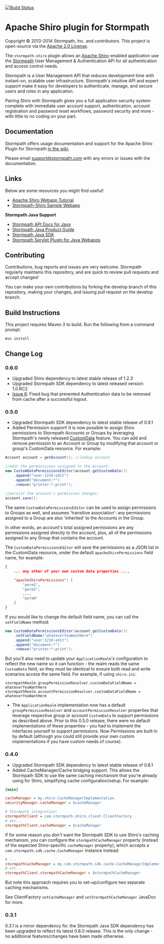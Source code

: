 [![Build Status](https://api.travis-ci.org/stormpath/stormpath-shiro.png?branch=master)](https://travis-ci.org/stormpath/stormpath-shiro)

# Apache Shiro plugin for Stormpath #

Copyright &copy; 2013-2014 Stormpath, Inc. and contributors. This project is open-source via the [Apache 2.0 License](http://www.apache.org/licenses/LICENSE-2.0).

The `stormpath-shiro` plugin allows an [Apache Shiro](http://shiro.apache.org)-enabled application
use the [Stormpath](http://www.stormpath.com) User Management & Authentication API for all authentication and access control needs.

Stormpath is a User Management API that reduces development time with instant-on, scalable user infrastructure. Stormpath's intuitive API and expert support make it easy for developers to authenticate, manage, and secure users and roles in any application.

Pairing Shiro with Stormpath gives you a full application security system complete with immediate user account
support, authentication, account registration and password reset workflows, password security and more -
with little to no coding on your part.  

## Documentation

Stormpath offers usage documentation and support for the Apache Shiro Plugin for Stormpath [in the wiki](https://github.com/stormpath/stormpath-shiro/wiki).

Please email support@stormpath.com with any errors or issues with the documentation. 

## Links

Below are some resources you might find useful!
- [Apache Shiro Webapp Tutorial](http://shiro.apache.org/webapp-tutorial.html)
- [Stormpath-Shiro Sample Webapp](https://github.com/stormpath/stormpath-shiro-web-sample)

**Stormpath Java Support**
- [Stormpath API Docs for Java](https://docs.stormpath.com/java/apidocs/)
- [Stormpath Java Product Guide](https://docs.stormpath.com/java/product-guide/)
- [Stormpath Java SDK](https://github.com/stormpath/stormpath-sdk-java)
- [Stormpath Servlet Plugin for Java Webapps](https://docs.stormpath.com/java/servlet-plugin/)

## Contributing

Contributions, bug reports and issues are very welcome. Stormpath regularly maintains this repository, and are quick to review pull requests and accept changes!

You can make your own contributions by forking the develop branch of this
repository, making your changes, and issuing pull request on the develop branch.

## Build Instructions ##

This project requires Maven 3 to build.  Run the following from a command prompt:

`mvn install`

## Change Log

### 0.6.0

- Upgraded Shiro dependency to latest stable release of 1.2.3
- Upgraded Stormpath SDK dependency to latest released version: 1.0.RC2
- [Issue 6](https://github.com/stormpath/stormpath-shiro/issues/6): Fixed bug that prevented Authentication data to be removed from cache after a successful logout.

### 0.5.0

- Upgraded Stormpath SDK dependency to latest stable release of 0.9.1
- Added Permission support!  It is now possible to assign Shiro permissions to Stormpath Accounts or Groups by leveraging Stormpath's newly released [CustomData](http://docs.stormpath.com/rest/product-guide/#custom-data) feature.  You can add and remove permission to an Account or Group by modifying that account or group's CustomData resource.  For example:

```java
Account account = getAccount(); //lookup account

//edit the permisssions assigned to the Account:
new CustomDataPermissionsEditor(account.getCustomData())
    .append("user:1234:edit")
    .append("document:*")
    .remove("printer:*:print");
    
//persist the account's permission changes:
account.save();
```

The same `CustomDataPermissionsEditor` can be used to assign permissions to Groups as well, and assumes 'transitive association': any permissions assigned to a Group are also 'inherited' to the Accounts in the Group.

In other words, an account's total assigned permissions are any permissions assigned directly to the account, plus, all of the permissions assigned to any Group that contains the account.

The `CustomDataPermissionsEditor` will save the permissions as a JSON list in the CustomData resource, under the default `apacheShiroPermissions` field name, for example:

```json
{
    ... any other of your own custom data properties ...,

    "apacheShiroPermissions": [
        "perm1",
        "perm2",
        ...,
        "permN"
    ]
}
```
If you would like to change the default field name, you can call the `setFieldName` method:

```java
new CustomDataPermissionsEditor(account.getCustomData())
    .setFieldName("whateverYouWantHere")
    .append("user:1234:edit")
    .append("document:*")
    .remove("printer:*:print");
```

But you'll also need to update your `ApplicationRealm`'s configuration to reflect the new name so it can function - the realm reads the same `CustomData` field, so they must be identical to ensure both read and write scenarios access the same field.  For example, if using `shiro.ini`:

    stormpathRealm.groupPermissionResolver.customDataFieldName = whateverYouWantHere
    stormpathRealm.accountPermissionResolver.customDataFieldName = whateverYouWantHere

- The `ApplicationRealm` implementation now has a default `groupPermissionResolver` and `accountPermissionResolver` properties that leverage respective group or account `CustomData` to support permissions as described above.  Prior to this 0.5.0 release, there were no default implementations of these properties - you had to implement the interfaces yourself to support permissions.  Now Permissions are built in by default (although you could still provide your own custom implementations if you have custom needs of course).

### 0.4.0

- Upgraded Stormpath SDK dependency to latest stable release of 0.8.1
- Added CacheManager/Cache bridging support.  This allows the Stormpath SDK to use the same caching mechanism that you're already using for Shiro, simplifying cache configuration/setup.  For example:

```ini
[main]

cacheManager = my.shiro.CacheManagerImplementation
securityManager.cacheManager = $cacheManager

# Stormpath integration:
stormpathClient = com.stormpath.shiro.client.ClientFactory
# etc...
stormpathClient.cacheManager = $cacheManager
```

If for some reason you *don't* want the Stormpath SDK to use Shiro's caching mechanism, you can configure the `stormpathCacheManager` property (instead of the expected Shiro-specific `cacheManager` property), which accepts a `com.stormpath.sdk.cache.CacheManager` instance instead:

```ini
# ...
stormpathCacheManager = my.com.stormpath.sdk.cache.CacheManagerImplementation
# etc...
stormpathClient.stormpathCacheManager = $stormpathCacheManager
```
But note this approach requires you to set-up/configure two separate caching mechanisms.

See ClientFactory `setCacheManager` and `setStormpathCacheManager` JavaDoc for more.

### 0.3.1

0.3.1 is a minor dependency fix: the Stormpath Java SDK dependency has been upgraded to reflect its latest 0.8.0 release.  This is the only change - no additional features/changes have been made otherwise.







